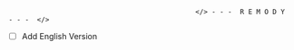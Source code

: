 
                                                  </> - - -  R E M O D Y  - - -  </> 

- [ ] Add English Version 
